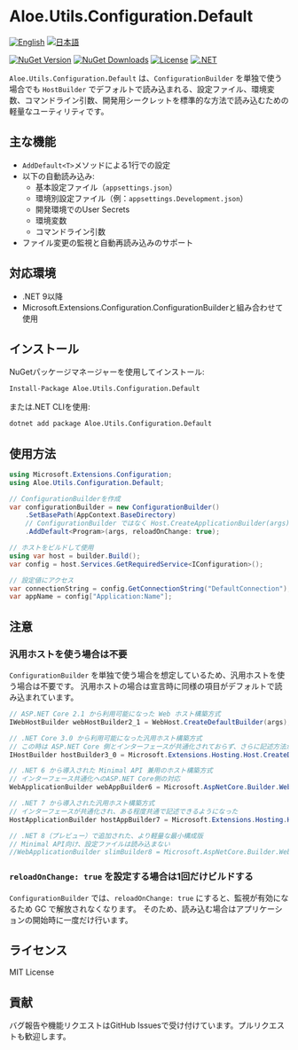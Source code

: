 # Aloe.Utils.Configuration.Default

[![English](https://img.shields.io/badge/Language-English-blue)](./README.md)
[![日本語](https://img.shields.io/badge/言語-日本語-blue)](./README.ja.md)

[![NuGet Version](https://img.shields.io/nuget/v/Aloe.Utils.Configuration.Default.svg)](https://www.nuget.org/packages/Aloe.Utils.Configuration.Default)
[![NuGet Downloads](https://img.shields.io/nuget/dt/Aloe.Utils.Configuration.Default.svg)](https://www.nuget.org/packages/Aloe.Utils.Configuration.Default)
[![License](https://img.shields.io/github/license/ted-sharp/aloe-utils-configuration-default.svg)](LICENSE)
[![.NET](https://img.shields.io/badge/.NET-9.0-blue.svg)](https://dotnet.microsoft.com/download/dotnet/9.0)

`Aloe.Utils.Configuration.Default` は、`ConfigurationBuilder` を単独で使う場合でも `HostBuilder` でデフォルトで読み込まれる、設定ファイル、環境変数、コマンドライン引数、開発用シークレットを標準的な方法で読み込むための軽量なユーティリティです。

## 主な機能

* `AddDefault<T>`メソッドによる1行での設定
* 以下の自動読み込み:
  * 基本設定ファイル（`appsettings.json`）
  * 環境別設定ファイル（例：`appsettings.Development.json`）
  * 開発環境でのUser Secrets
  * 環境変数
  * コマンドライン引数
* ファイル変更の監視と自動再読み込みのサポート

## 対応環境

* .NET 9以降
* Microsoft.Extensions.Configuration.ConfigurationBuilderと組み合わせて使用

## インストール

NuGetパッケージマネージャーを使用してインストール:

```cmd
Install-Package Aloe.Utils.Configuration.Default
```

または.NET CLIを使用:

```cmd
dotnet add package Aloe.Utils.Configuration.Default
```

## 使用方法

```csharp
using Microsoft.Extensions.Configuration;
using Aloe.Utils.Configuration.Default;

// ConfigurationBuilderを作成
var configurationBuilder = new ConfigurationBuilder()
    .SetBasePath(AppContext.BaseDirectory)
    // ConfigurationBuilder ではなく Host.CreateApplicationBuilder(args); を使う場合は不要です。
    .AddDefault<Program>(args, reloadOnChange: true);

// ホストをビルドして使用
using var host = builder.Build();
var config = host.Services.GetRequiredService<IConfiguration>();

// 設定値にアクセス
var connectionString = config.GetConnectionString("DefaultConnection");
var appName = config["Application:Name"];
```

## 注意

### 汎用ホストを使う場合は不要

`ConfigurationBuilder` を単独で使う場合を想定しているため、汎用ホストを使う場合は不要です。
汎用ホストの場合は宣言時に同様の項目がデフォルトで読み込まれています。

```csharp
// ASP.NET Core 2.1 から利用可能になった Web ホスト構築方式
IWebHostBuilder webHostBuilder2_1 = WebHost.CreateDefaultBuilder(args);

// .NET Core 3.0 から利用可能になった汎用ホスト構築方式
// この時は ASP.NET Core 側とインターフェースが共通化されておらず、さらに記述方法がバラバラで混乱の元だった
IHostBuilder hostBuilder3_0 = Microsoft.Extensions.Hosting.Host.CreateDefaultBuilder(args);

// .NET 6 から導入された Minimal API 兼用のホスト構築方式
// インターフェース共通化へのASP.NET Core側の対応
WebApplicationBuilder webAppBuilder6 = Microsoft.AspNetCore.Builder.WebApplication.CreateBuilder(args);

// .NET 7 から導入された汎用ホスト構築方式
// インターフェースが共通化され、ある程度共通で記述できるようになった
HostApplicationBuilder hostAppBuilder7 = Microsoft.Extensions.Hosting.Host.CreateApplicationBuilder(args);

// .NET 8（プレビュー）で追加された、より軽量な最小構成版
// Minimal API向け、設定ファイルは読み込まない
//WebApplicationBuilder slimBuilder8 = Microsoft.AspNetCore.Builder.WebApplication.CreateSlimBuilder(args);
```

### `reloadOnChange: true` を設定する場合は1回だけビルドする

`ConfigurationBuilder` では、`reloadOnChange: true` にすると、監視が有効になるため GC で解放されなくなります。
そのため、読み込む場合はアプリケーションの開始時に一度だけ行います。

## ライセンス

MIT License

## 貢献

バグ報告や機能リクエストはGitHub Issuesで受け付けています。プルリクエストも歓迎します。
